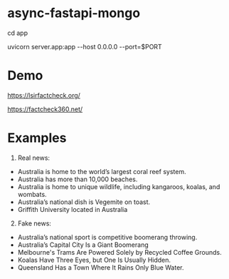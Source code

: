 # async-fastapi-mongo
cd app

uvicorn server.app:app --host 0.0.0.0 --port=$PORT

# Demo

https://lsirfactcheck.org/

https://factcheck360.net/

# Examples
1. Real news:
- Australia is home to the world’s largest coral reef system.
- Australia has more than 10,000 beaches.
- Australia is home to unique wildlife, including kangaroos, koalas, and wombats.
- Australia’s national dish is Vegemite on toast.
- Griffith University located in Australia

2. Fake news:
- Australia’s national sport is competitive boomerang throwing.
- Australia’s Capital City Is a Giant Boomerang
- Melbourne's Trams Are Powered Solely by Recycled Coffee Grounds.
- Koalas Have Three Eyes, but One Is Usually Hidden.
- Queensland Has a Town Where It Rains Only Blue Water.
